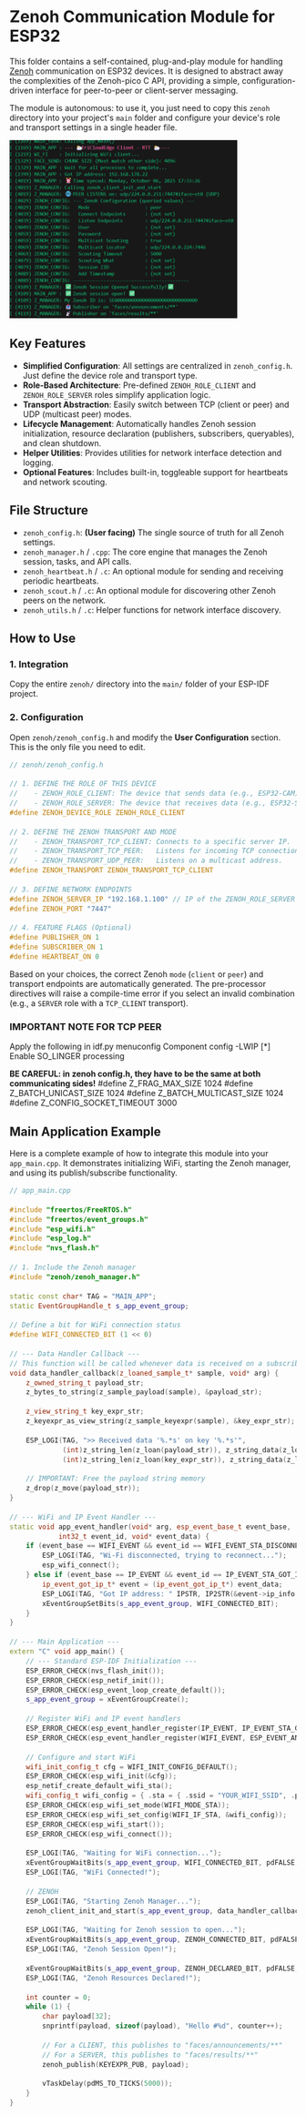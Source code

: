 # Zenoh Communication Module for ESP32

This folder contains a self-contained, plug-and-play module for handling [Zenoh](https://zenoh.io/) communication on ESP32 devices. It is designed to abstract away the complexities of the Zenoh-pico C API, providing a simple, configuration-driven interface for peer-to-peer or client-server messaging.

The module is autonomous: to use it, you just need to copy this `zenoh` directory into your project's `main` folder and configure your device's role and transport settings in a single header file.

<img src="zenoh_lib.png" alt="zenoh_lib.png" width="400">

## Key Features

*   **Simplified Configuration**: All settings are centralized in `zenoh_config.h`. Just define the device role and transport type.
*   **Role-Based Architecture**: Pre-defined `ZENOH_ROLE_CLIENT` and `ZENOH_ROLE_SERVER` roles simplify application logic.
*   **Transport Abstraction**: Easily switch between TCP (client or peer) and UDP (multicast peer) modes.
*   **Lifecycle Management**: Automatically handles Zenoh session initialization, resource declaration (publishers, subscribers, queryables), and clean shutdown.
*   **Helper Utilities**: Provides utilities for network interface detection and logging.
*   **Optional Features**: Includes built-in, toggleable support for heartbeats and network scouting.

## File Structure

*   `zenoh_config.h`: **(User facing)** The single source of truth for all Zenoh settings.
*   `zenoh_manager.h` / `.cpp`: The core engine that manages the Zenoh session, tasks, and API calls.
*   `zenoh_heartbeat.h` / `.c`: An optional module for sending and receiving periodic heartbeats.
*   `zenoh_scout.h` / `.c`: An optional module for discovering other Zenoh peers on the network.
*   `zenoh_utils.h` / `.c`: Helper functions for network interface discovery.

## How to Use

### 1. Integration

Copy the entire `zenoh/` directory into the `main/` folder of your ESP-IDF project.

### 2. Configuration

Open `zenoh/zenoh_config.h` and modify the **User Configuration** section. This is the only file you need to edit.

```c
// zenoh/zenoh_config.h

// 1. DEFINE THE ROLE OF THIS DEVICE
//    - ZENOH_ROLE_CLIENT: The device that sends data (e.g., ESP32-CAM).
//    - ZENOH_ROLE_SERVER: The device that receives data (e.g., ESP32-S3).
#define ZENOH_DEVICE_ROLE ZENOH_ROLE_CLIENT

// 2. DEFINE THE ZENOH TRANSPORT AND MODE
//    - ZENOH_TRANSPORT_TCP_CLIENT: Connects to a specific server IP.
//    - ZENOH_TRANSPORT_TCP_PEER:   Listens for incoming TCP connections.
//    - ZENOH_TRANSPORT_UDP_PEER:   Listens on a multicast address.
#define ZENOH_TRANSPORT ZENOH_TRANSPORT_TCP_CLIENT

// 3. DEFINE NETWORK ENDPOINTS
#define ZENOH_SERVER_IP "192.168.1.100" // IP of the ZENOH_ROLE_SERVER device.
#define ZENOH_PORT "7447"

// 4. FEATURE FLAGS (Optional)
#define PUBLISHER_ON 1
#define SUBSCRIBER_ON 1
#define HEARTBEAT_ON 0
```

Based on your choices, the correct Zenoh `mode` (`client` or `peer`) and transport endpoints are automatically generated. The pre-processor directives will raise a compile-time error if you select an invalid combination (e.g., a `SERVER` role with a `TCP_CLIENT` transport).

### IMPORTANT NOTE FOR TCP PEER 
Apply the following in idf.py menuconfig
Component config -LWIP
[*] Enable SO_LINGER processing

**BE CAREFUL: in zenoh config.h, they have to be the same at both communicating sides!**
#define Z_FRAG_MAX_SIZE 1024
#define Z_BATCH_UNICAST_SIZE 1024
#define Z_BATCH_MULTICAST_SIZE 1024
#define Z_CONFIG_SOCKET_TIMEOUT 3000
## Main Application Example

Here is a complete example of how to integrate this module into your `app_main.cpp`. It demonstrates initializing WiFi, starting the Zenoh manager, and using its publish/subscribe functionality.

```cpp
// app_main.cpp

#include "freertos/FreeRTOS.h"
#include "freertos/event_groups.h"
#include "esp_wifi.h"
#include "esp_log.h"
#include "nvs_flash.h"

// 1. Include the Zenoh manager
#include "zenoh/zenoh_manager.h"

static const char* TAG = "MAIN_APP";
static EventGroupHandle_t s_app_event_group;

// Define a bit for WiFi connection status
#define WIFI_CONNECTED_BIT (1 << 0)

// --- Data Handler Callback ---
// This function will be called whenever data is received on a subscribed key expression.
void data_handler_callback(z_loaned_sample_t* sample, void* arg) {
    z_owned_string_t payload_str;
    z_bytes_to_string(z_sample_payload(sample), &payload_str);

    z_view_string_t key_expr_str;
    z_keyexpr_as_view_string(z_sample_keyexpr(sample), &key_expr_str);

    ESP_LOGI(TAG, ">> Received data '%.*s' on key '%.*s'",
             (int)z_string_len(z_loan(payload_str)), z_string_data(z_loan(payload_str)),
             (int)z_string_len(z_loan(key_expr_str)), z_string_data(z_loan(key_expr_str)));

    // IMPORTANT: Free the payload string memory
    z_drop(z_move(payload_str));
}

// --- WiFi and IP Event Handler ---
static void app_event_handler(void* arg, esp_event_base_t event_base,
            int32_t event_id, void* event_data) {
    if (event_base == WIFI_EVENT && event_id == WIFI_EVENT_STA_DISCONNECTED) {
        ESP_LOGI(TAG, "Wi-Fi disconnected, trying to reconnect...");
        esp_wifi_connect();
    } else if (event_base == IP_EVENT && event_id == IP_EVENT_STA_GOT_IP) {
        ip_event_got_ip_t* event = (ip_event_got_ip_t*) event_data;
        ESP_LOGI(TAG, "Got IP address: " IPSTR, IP2STR(&event->ip_info.ip));
        xEventGroupSetBits(s_app_event_group, WIFI_CONNECTED_BIT);
    }
}

// --- Main Application ---
extern "C" void app_main() {
    // --- Standard ESP-IDF Initialization ---
    ESP_ERROR_CHECK(nvs_flash_init());
    ESP_ERROR_CHECK(esp_netif_init());
    ESP_ERROR_CHECK(esp_event_loop_create_default());
    s_app_event_group = xEventGroupCreate();

    // Register WiFi and IP event handlers
    ESP_ERROR_CHECK(esp_event_handler_register(IP_EVENT, IP_EVENT_STA_GOT_IP, &app_event_handler, NULL));
    ESP_ERROR_CHECK(esp_event_handler_register(WIFI_EVENT, ESP_EVENT_ANY_ID, &app_event_handler, NULL));

    // Configure and start WiFi
    wifi_init_config_t cfg = WIFI_INIT_CONFIG_DEFAULT();
    ESP_ERROR_CHECK(esp_wifi_init(&cfg));
    esp_netif_create_default_wifi_sta();
    wifi_config_t wifi_config = { .sta = { .ssid = "YOUR_WIFI_SSID", .password = "YOUR_WIFI_PASSWORD" } };
    ESP_ERROR_CHECK(esp_wifi_set_mode(WIFI_MODE_STA));
    ESP_ERROR_CHECK(esp_wifi_set_config(WIFI_IF_STA, &wifi_config));
    ESP_ERROR_CHECK(esp_wifi_start());
    ESP_ERROR_CHECK(esp_wifi_connect());

    ESP_LOGI(TAG, "Waiting for WiFi connection...");
    xEventGroupWaitBits(s_app_event_group, WIFI_CONNECTED_BIT, pdFALSE, pdFALSE, portMAX_DELAY);
    ESP_LOGI(TAG, "WiFi Connected!");

    // ZENOH
    ESP_LOGI(TAG, "Starting Zenoh Manager...");
    zenoh_client_init_and_start(s_app_event_group, data_handler_callback);

    ESP_LOGI(TAG, "Waiting for Zenoh session to open...");
    xEventGroupWaitBits(s_app_event_group, ZENOH_CONNECTED_BIT, pdFALSE, pdFALSE, portMAX_DELAY);
    ESP_LOGI(TAG, "Zenoh Session Open!");

    xEventGroupWaitBits(s_app_event_group, ZENOH_DECLARED_BIT, pdFALSE, pdFALSE, portMAX_DELAY);
    ESP_LOGI(TAG, "Zenoh Resources Declared!");

    int counter = 0;
    while (1) {
        char payload[32];
        snprintf(payload, sizeof(payload), "Hello #%d", counter++);

        // For a CLIENT, this publishes to "faces/announcements/**"
        // For a SERVER, this publishes to "faces/results/**"
        zenoh_publish(KEYEXPR_PUB, payload);

        vTaskDelay(pdMS_TO_TICKS(5000));
    }
}
```